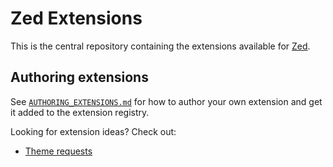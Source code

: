# Zed Extensions

This is the central repository containing the extensions available for [Zed](https://zed.dev/).

## Authoring extensions

See [`AUTHORING_EXTENSIONS.md`](./AUTHORING_EXTENSIONS.md) for how to author your own extension and get it added to the extension registry.

Looking for extension ideas? Check out:

- [Theme requests](https://github.com/zed-industries/extensions/issues?q=is%3Aissue+is%3Aopen+label%3Atheme+sort%3Areactions-%2B1-desc)
